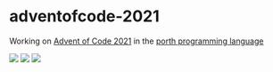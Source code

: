 # adventofcode-2021

Working on [Advent of Code 2021](https://adventofcode.com/2021) in the [porth programming language](https://gitlab.com/tsoding/porth)

![](https://img.shields.io/badge/day%20📅-17-blue)
![](https://img.shields.io/badge/stars%20⭐-28-yellow)
![](https://img.shields.io/badge/days%20completed-13-red)
